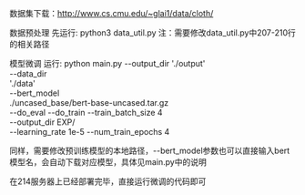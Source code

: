 数据集下载：http://www.cs.cmu.edu/~glai1/data/cloth/

数据预处理
先运行:
python3 data_util.py
注：需要修改data_util.py中207-210行的相关路径

模型微调 
运行:
python main.py --output_dir './output' \
--data_dir \
'./data' \
--bert_model \
./uncased_base/bert-base-uncased.tar.gz \
--do_eval --do_train --train_batch_size 4 \
--output_dir EXP/ \
--learning_rate 1e-5 --num_train_epochs 4 

同样，需要修改预训练模型的本地路径，--bert_model参数也可以直接输入bert模型名，会自动下载对应模型，具体见main.py中的说明

在214服务器上已经部署完毕，直接运行微调的代码即可